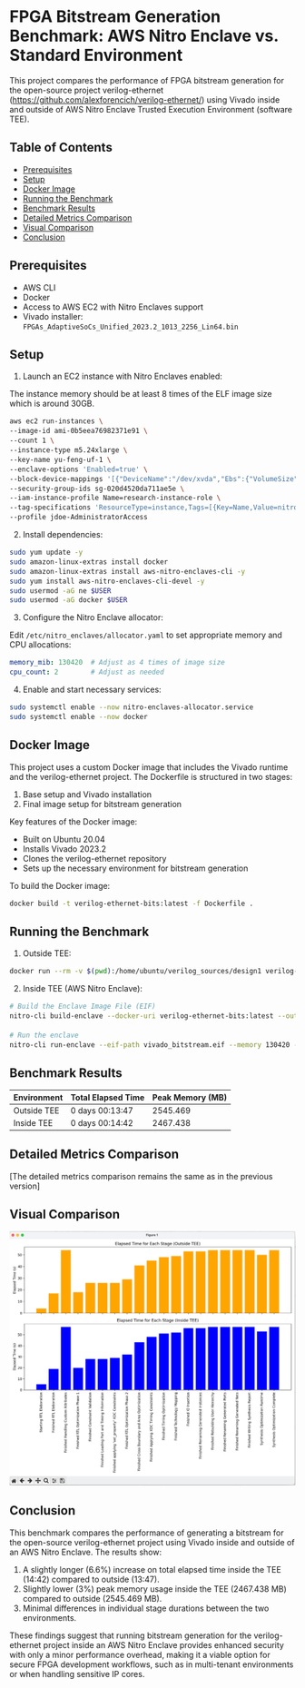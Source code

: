 # FPGA Bitstream Generation Benchmark: AWS Nitro Enclave vs. Standard Environment

This project compares the performance of FPGA bitstream generation for the open-source project
verilog-ethernet (https://github.com/alexforencich/verilog-ethernet/) using Vivado inside and outside of AWS Nitro
Enclave Trusted Execution Environment (software TEE).

## Table of Contents

- [Prerequisites](#prerequisites)
- [Setup](#setup)
- [Docker Image](#docker-image)
- [Running the Benchmark](#running-the-benchmark)
- [Benchmark Results](#benchmark-results)
- [Detailed Metrics Comparison](#detailed-metrics-comparison)
- [Visual Comparison](#visual-comparison)
- [Conclusion](#conclusion)

## Prerequisites

- AWS CLI
- Docker
- Access to AWS EC2 with Nitro Enclaves support
- Vivado installer: `FPGAs_AdaptiveSoCs_Unified_2023.2_1013_2256_Lin64.bin`

## Setup

1. Launch an EC2 instance with Nitro Enclaves enabled:

The instance memory should be at least 8 times of the ELF image size which is around 30GB.

```bash
aws ec2 run-instances \
--image-id ami-0b5eea76982371e91 \
--count 1 \
--instance-type m5.24xlarge \
--key-name yu-feng-uf-1 \
--enclave-options 'Enabled=true' \
--block-device-mappings '[{"DeviceName":"/dev/xvda","Ebs":{"VolumeSize":200,"DeleteOnTermination":true}}]' \
--security-group-ids sg-020d4520da711ae5e \
--iam-instance-profile Name=research-instance-role \
--tag-specifications 'ResourceType=instance,Tags=[{Key=Name,Value=nitro}]' \
--profile jdoe-AdministratorAccess
```

2. Install dependencies:

```bash
sudo yum update -y
sudo amazon-linux-extras install docker
sudo amazon-linux-extras install aws-nitro-enclaves-cli -y
sudo yum install aws-nitro-enclaves-cli-devel -y
sudo usermod -aG ne $USER
sudo usermod -aG docker $USER
```

3. Configure the Nitro Enclave allocator:

Edit `/etc/nitro_enclaves/allocator.yaml` to set appropriate memory and CPU allocations:

```yaml
memory_mib: 130420  # Adjust as 4 times of image size
cpu_count: 2        # Adjust as needed
```

4. Enable and start necessary services:

```sh
sudo systemctl enable --now nitro-enclaves-allocator.service
sudo systemctl enable --now docker
```

## Docker Image

This project uses a custom Docker image that includes the Vivado runtime and the verilog-ethernet project. The
Dockerfile is structured in two stages:

1. Base setup and Vivado installation
2. Final image setup for bitstream generation

Key features of the Docker image:

- Built on Ubuntu 20.04
- Installs Vivado 2023.2
- Clones the verilog-ethernet repository
- Sets up the necessary environment for bitstream generation

To build the Docker image:

```bash
docker build -t verilog-ethernet-bits:latest -f Dockerfile .
```

## Running the Benchmark

1. Outside TEE:

```bash
docker run --rm -v $(pwd):/home/ubuntu/verilog_sources/design1 verilog-ethernet-bits:latest
```

2. Inside TEE (AWS Nitro Enclave):

```bash
# Build the Enclave Image File (EIF)
nitro-cli build-enclave --docker-uri verilog-ethernet-bits:latest --output-file vivado_bitstream.eif

# Run the enclave
nitro-cli run-enclave --eif-path vivado_bitstream.eif --memory 130420 --cpu-count 2 --attach-console --debug-mode
```

## Benchmark Results

| Environment | Total Elapsed Time | Peak Memory (MB) |
|-------------|--------------------|------------------|
| Outside TEE | 0 days 00:13:47    | 2545.469         |
| Inside TEE  | 0 days 00:14:42    | 2467.438         |

## Detailed Metrics Comparison

[The detailed metrics comparison remains the same as in the previous version]

## Visual Comparison

![Comparison Plot](benchmark-metrics/comparison.png)

## Conclusion

This benchmark compares the performance of generating a bitstream for the open-source verilog-ethernet project using
Vivado inside and outside of an AWS Nitro Enclave. The results show:

1. A slightly longer (6.6%) increase on total elapsed time inside the TEE (14:42) compared to outside (13:47).
2. Slightly lower (3%) peak memory usage inside the TEE (2467.438 MB) compared to outside (2545.469 MB).
3. Minimal differences in individual stage durations between the two environments.

These findings suggest that running bitstream generation for the verilog-ethernet project inside an AWS Nitro Enclave
provides enhanced security with only a minor performance overhead, making it a viable option for secure FPGA development
workflows, such as in multi-tenant environments or when handling sensitive IP cores.